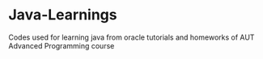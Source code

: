 # Java-Learnings
Codes used for learning java from oracle tutorials and homeworks of AUT Advanced Programming course
